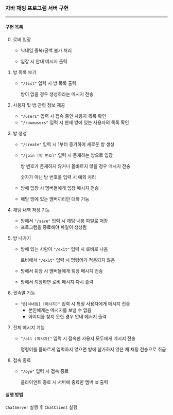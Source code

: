 ### 자바 채팅 프로그램 서버 구현

<hr>


#### 구현 목록

0. 로비 입장

   - 닉네임 중복/공백 불가 처리

   - 입장 시 안내 메시지 출력



1. 방 목록 보기

   - `"/list"` 입력 시 방 목록 출력

     방이 없을 경우 생성하라는 메시지 전송



2. 사용자 및 방 관련 정보 제공
   - `"/users"` 입력 시 접속 중인 사용자 목록 확인
   - `"/roomusers"` 입력 시 현재 방에 있는 사용자의 목록 확인



3. 방 생성

   - `"/create"` 입력 시 1부터 증가하여 새로운 방 생성


   - `"/join [방 번호]"` 입력 시 존재하는 방으로 입장

     방 번호가 존재하지 않거나 올바르지 않을 경우 메시지 전송

     숫자가 아닌 방 번호를 입력 시 예외 처리


   - 방에 입장 시 멤버들에게 입장 메시지 전송


   - 해당 방에 있는 멤버끼리만 대화 가능



4. 채팅 내역 저장 기능
   - 방에서 `"/save"` 입력 시 채팅 내용 파일로 저장
   - 프로그램을 종료해야 파일이 생성됨



4. 방 나가기

   - 방에 있는 사람이 `"/exit"` 입력 시 로비로 나옴

     로비에서 `"/exit"` 입력 시 명령어가 적용되지 않음


   - 방에서 퇴장 시 멤버들에게 퇴장 메시지 전송
   - 방에서 퇴장하면 로비 메시지 다시 출력



5. 귓속말 기능
   - `"@[닉네임] [메시지]"` 입력 시 특정 사용자에게 메시지 전송
     - 본인에게는 메시지를 보낼 수 없음
     - 아이디를 찾지 못한 경우 안내 메시지 출력



6. 전체 메시지 기능

   - `"/all [메시지]"` 입력 시 접속한 사용자 모두에게 메시지 전송

     명령어를 올바르게 입력하지 않으면 방에 참가하지 않은 채 채팅 전송으로 취급



7. 접속 종료

   - `"/bye"` 입력 시 접속 종료

     클라이언트 종료 시 서버에 종료한 멤버 id 출력



#### 실행 방법

`ChatServer` 실행 후 `ChatClient` 실행

